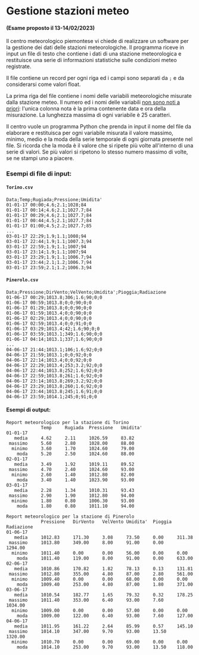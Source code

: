 # Gestione stazioni meteo

#### (Esame proposto il 13-14/02/2023)

Il centro meteorologico piemontese vi chiede di realizzare un software per la gestione dei dati delle stazioni meteorologiche. Il programma riceve in input un file di testo che contiene i dati di una stazione meteorologica e restituisce una serie di informazioni statistiche sulle condizioni meteo registrate.

Il file contiene un record per ogni riga ed i campi sono separati da `;` e da 
considerarsi come valori float.

La prima riga del file contiene i nomi delle variabili meteorologiche misurate 
dalla stazione meteo. Il numero ed i nomi delle variabili <u>non sono noti a priori</u>: 
l'unica colonna nota è la prima contenente data e ora della misurazione. La lunghezza massima di ogni variabile è 25 caratteri.

Il centro vuole un programma Python che prenda in input il nome del file da
elaborare e restituisca per ogni variabile misurata il valore massimo, minimo, 
medio e la moda della serie temporale di ogni giornata presente nel file. 
Si ricorda che la moda è il valore che si ripete più volte all'interno di una 
serie di valori. Se più valori si ripetono lo stesso numero massimo di volte, 
se ne stampi uno a piacere.

### Esempi di file di input:

#### `Torino.csv`

    Data;Temp;Rugiada;Pressione;Umidita'
    01-01-17 00:00;4.6;2.1;1028;84
    01-01-17 00:14;4.6;2.1;1027.7;84
    01-01-17 00:29;4.6;2.1;1027.7;84
    01-01-17 00:44;4.5;2.1;1027.7;84
    01-01-17 01:00;4.5;2.2;1027.7;85
    ...
    03-01-17 22:29;1.9;1.1;1008;94
    03-01-17 22:44;1.9;1.1;1007.3;94
    03-01-17 22:59;1.9;1.1;1007;94
    03-01-17 23:14;1.9;1.1;1007;94
    03-01-17 23:29;1.9;1.1;1006.7;94
    03-01-17 23:44;2.1;1.2;1006.7;94
    03-01-17 23:59;2.1;1.2;1006.3;94

#### `Pinerolo.csv`

    Data;Pressione;DirVento;VelVento;Umidita';Pioggia;Radiazione
    01-06-17 00:29;1013.8;306;1.6;90;0;0
    01-06-17 00:59;1013.8;0;0;90;0;0
    01-06-17 01:29;1013.8;0;0;90;0;0
    01-06-17 01:59;1013.4;0;0;90;0;0
    01-06-17 02:29;1013.4;0;0;90;0;0
    01-06-17 02:59;1013.4;0;0;91;0;0
    01-06-17 03:29;1013.4;42;1.6;90;0;0
    01-06-17 03:59;1013.1;349;1.6;90;0;0
    01-06-17 04:14;1013.1;337;1.6;90;0;0
    ...
    04-06-17 21:44;1013.1;106;1.6;92;0;0
    04-06-17 21:59;1013.1;0;0;92;0;0
    04-06-17 22:14;1013.4;0;0;92;0;0
    04-06-17 22:29;1013.4;253;3.2;92;0;0
    04-06-17 22:44;1013.8;252;1.6;92;0;0
    04-06-17 22:59;1013.8;261;1.6;92;0;0
    04-06-17 23:14;1013.8;269;3.2;92;0;0
    04-06-17 23:29;1013.8;260;1.6;92;0;0
    04-06-17 23:44;1013.8;245;1.6;91;0;0
    04-06-17 23:59;1014.1;245;0;91;0;0

#### Esempi di output:

    Report meteorologico per la stazione di Torino
                 Temp     Rugiada  Pressione   Umidita' 
    01-01-17
       media     4.62     2.11     1026.59     83.82
     massimo     5.60     2.80     1028.00     88.00
      minimo     3.60     1.70     1024.60     79.00
        moda     5.20     2.50     1024.60     88.00
    02-01-17
       media     3.49     1.92     1019.11     89.52
     massimo     4.70     2.40     1024.60     93.00
      minimo     2.60     1.40     1012.80     82.00
        moda     3.40     1.40     1023.90     93.00
    03-01-17
       media     2.28     1.34     1010.31     93.43
     massimo     2.90     1.90     1012.80     94.00
      minimo     1.80     0.80     1006.30     93.00
        moda     1.80     0.80     1011.10     94.00

    Report meteorologico per la stazione di Pinerolo
                 Pressione   DirVento   VelVento Umidita'  Pioggia  Radiazione 
    01-06-17
       media     1012.83     171.30     3.08     73.50     0.00     311.38
     massimo     1013.80     349.00     8.00     91.00     0.00     1294.00
      minimo     1011.40     0.00       0.00     56.00     0.00     0.00
        moda     1011.40     119.00     8.00     91.00     0.00     633.00
    02-06-17
       media     1010.86     170.82     1.82     78.13     0.13     131.81
     massimo     1012.80     355.00     4.80     87.00     2.80     561.00
      minimo     1009.40     0.00       0.00     68.00     0.00     0.00
        moda     1009.40     253.00     4.80     87.00     1.80     371.00
    03-06-17
       media     1010.54     182.77     1.65     79.32     0.32     178.25
     massimo     1011.40     353.00     6.40     93.00     7.60     1034.00
      minimo     1009.00     0.00       0.00     57.00     0.00     0.00
        moda     1009.00     122.00     6.40     93.00     7.60     127.00
    04-06-17
       media     1011.95     161.22     2.64     85.99     0.57     145.10
     massimo     1014.10     347.00     9.70     93.00     13.50    1320.00
      minimo     1010.70     0.00       0.00     69.00     0.00     0.00
        moda     1014.10     253.00     9.70     93.00     13.50    118.00

